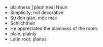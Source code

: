 - plainness	[ˈpleɪn.nəs]	Noun
- Simplicity; not decorative
- Sự đơn giản, mộc mạc
- Schlichtheit
- He appreciated the plainness of the room.
- plain, plainly
- Latin root: planus